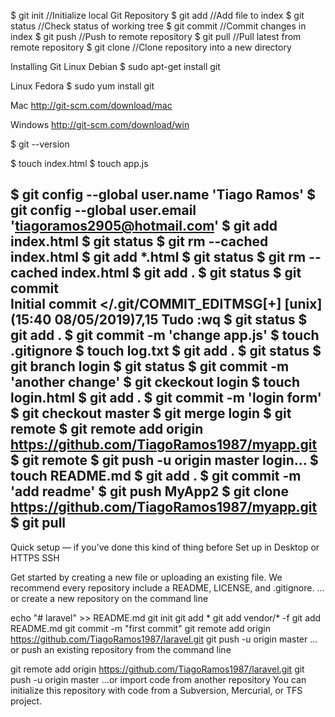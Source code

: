 $ git init          //Initialize local Git Repository
$ git add <file>    //Add file to index
$ git status        //Check status of working tree
$ git commit        //Commit changes in index
$ git push          //Push to remote repository
$ git pull          //Pull latest from remote repository
$ git clone         //Clone repository into a new directory

Installing Git
Linux Debian
$ sudo apt-get install git

Linux Fedora
$ sudo yum install git

Mac
http://git-scm.com/download/mac

Windows
http://git-scm.com/download/win

$ git --version

$ touch index.html
$ touch app.js

$ git config --global user.name 'Tiago Ramos'
$ git config --global user.email 'tiagoramos2905@hotmail.com'
$ git add index.html
$ git status
$ git rm --cached index.html
$ git add *.html
$ git status
$ git rm --cached index.html
$ git add .
$ git status
$ git commit  
  Initial commit
</.git/COMMIT_EDITMSG[+] [unix] (15:40 08/05/2019)7,15 Tudo
:wq
$ git status
$ git add .
$ git commit -m 'change app.js'
$ touch .gitignore
$ touch log.txt
$ git add .
$ git status
$ git branch login
$ git status
$ git commit -m 'another change'
$ git ckeckout login
$ touch login.html
$ git add .
$ git commit -m 'login form'
$ git checkout master
$ git merge login
$ git remote
$ git remote add origin https://github.com/TiagoRamos1987/myapp.git
$ git remote
$ git push -u origin master
login...
$ touch README.md
$ git add .
$ git commit -m 'add readme'
$ git push
MyApp2
$ git clone https://github.com/TiagoRamos1987/myapp.git
$ git pull
-------------------------------------------------------------------------------
Quick setup — if you’ve done this kind of thing before
Set up in Desktop 
or 
HTTPS 
SSH 


Get started by creating a new file or uploading an existing file. We recommend every repository include a README, LICENSE, and .gitignore. 
…or create a new repository on the command line

echo "# laravel" >> README.md
git init
git add *
git add vendor/* -f
git add README.md
git commit -m "first commit"
git remote add origin https://github.com/TiagoRamos1987/laravel.git
git push -u origin master
…or push an existing repository from the command line

git remote add origin https://github.com/TiagoRamos1987/laravel.git
git push -u origin master
…or import code from another repository
You can initialize this repository with code from a Subversion, Mercurial, or TFS project.























